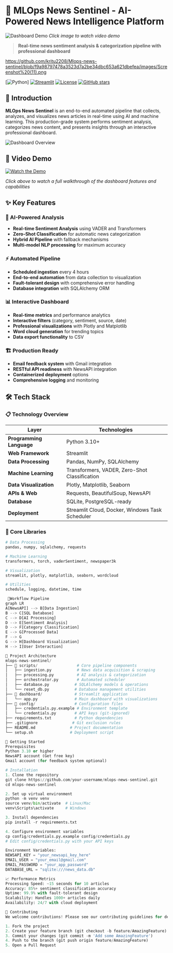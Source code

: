 # 🚀 MLOps News Sentinel - AI-Powered News Intelligence Platform

![Dashboard Demo](https://img.youtube.com/vi/YOUR_VIDEO_ID/0.jpg) *Click image to watch video demo*

> **Real-time news sentiment analysis & categorization pipeline with professional dashboard**

https://github.com/kritu2208/Mlops-news-sentinel/blob/f9a98797478a3523d7a2be34dbc653a621dbefea/images/Screenshot%20(11).png

[![Python]([https://img.shields.io/badge/Python-3.10%2B-blue](https://github.com/kritu2208/Mlops-news-sentinel/blob/f9a98797478a3523d7a2be34dbc653a621dbefea/images/Screenshot%20(11).png))]
[![Streamlit](https://img.shields.io/badge/Streamlit-1.12%2B-red)](https://streamlit.io)
[![License](https://img.shields.io/badge/License-MIT-green)](LICENSE)
[![GitHub stars](https://img.shields.io/github/stars/your-username/mlops-news-sentinel?style=social)](https://github.com/your-username/mlops-news-sentinel)

## 📖 Introduction

**MLOps News Sentinel** is an end-to-end automated pipeline that collects, analyzes, and visualizes news articles in real-time using AI and machine learning. This production-grade system performs sentiment analysis, categorizes news content, and presents insights through an interactive professional dashboard.

![Dashboard Overview](https://via.placeholder.com/800x400/667eea/ffffff?text=Professional+Dashboard+Interface)

## 🎥 Video Demo

[![Watch the Demo](https://img.youtube.com/vi/YOUR_VIDEO_ID/0.jpg)](https://www.youtube.com/watch?v=YOUR_VIDEO_ID)

*Click above to watch a full walkthrough of the dashboard features and capabilities*

## ✨ Key Features

### 🤖 AI-Powered Analysis
- **Real-time Sentiment Analysis** using VADER and Transformers
- **Zero-Shot Classification** for automatic news categorization
- **Hybrid AI Pipeline** with fallback mechanisms
- **Multi-model NLP processing** for maximum accuracy

### ⚡ Automated Pipeline
- **Scheduled ingestion** every 4 hours
- **End-to-end automation** from data collection to visualization
- **Fault-tolerant design** with comprehensive error handling
- **Database integration** with SQLAlchemy ORM

### 📊 Interactive Dashboard
- **Real-time metrics** and performance analytics
- **Interactive filters** (category, sentiment, source, date)
- **Professional visualizations** with Plotly and Matplotlib
- **Word cloud generation** for trending topics
- **Data export functionality** to CSV

### 🏗️ Production Ready
- **Email feedback system** with Gmail integration
- **RESTful API readiness** with NewsAPI integration
- **Containerized deployment** options
- **Comprehensive logging** and monitoring

## 🛠️ Tech Stack

### 📋 Technology Overview
| Layer | Technologies |
|-------|-------------|
| **Programming Language** | Python 3.10+ |
| **Web Framework** | Streamlit |
| **Data Processing** | Pandas, NumPy, SQLAlchemy |
| **Machine Learning** | Transformers, VADER, Zero-Shot Classification |
| **Data Visualization** | Plotly, Matplotlib, Seaborn |
| **APIs & Web** | Requests, BeautifulSoup, NewsAPI |
| **Database** | SQLite, PostgreSQL-ready |
| **Deployment** | Streamlit Cloud, Docker, Windows Task Scheduler |

### 🔧 Core Libraries
```python
# Data Processing
pandas, numpy, sqlalchemy, requests

# Machine Learning
transformers, torch, vaderSentiment, newspaper3k

# Visualization
streamlit, plotly, matplotlib, seaborn, wordcloud

# Utilities
schedule, logging, datetime, time

 🔄Workflow Pipeline
graph LR
A[NewsAPI] --> B[Data Ingestion]
B --> C[SQL Database]
C --> D[AI Processing]
D --> E[Sentiment Analysis]
D --> F[Category Classification]
E --> G[Processed Data]
F --> G
G --> H[Dashboard Visualization]
H --> I[User Interaction]

📁 Project Architecture
mlops-news-sentinel/
├── 📂 scripts/                 # Core pipeline components
│   ├── ingestion.py           # News data acquisition & scraping
│   ├── processing.py          # AI analysis & categorization
│   ├── orchestrator.py        # Automated scheduler
│   ├── database.py           # SQLAlchemy models & operations
│   └── reset_db.py           # Database management utilities
├── 📂 dashboard/              # Streamlit application
│   └── app.py                # Main dashboard with visualizations
├── 📂 config/                 # Configuration files
│   ├── credentials.py.example # Environment template
│   └── credentials.py        # API keys (git-ignored)
├── requirements.txt          # Python dependencies
├── .gitignore               # Git exclusion rules
├── README.md               # Project documentation
└── setup.sh                # Deployment script

🚀 Getting Started
Prerequisites
Python 3.10 or higher
NewsAPI account (Get free key)
Gmail account (for feedback system optional)

# Installation
1. Clone the repository
git clone https://github.com/your-username/mlops-news-sentinel.git
cd mlops-news-sentinel

2. Set up virtual environment
python -m venv venv
source venv/bin/activate  # Linux/Mac
venv\Scripts\activate     # Windows

3. Install dependencies
pip install -r requirements.txt

4. Configure environment variables
cp config/credentials.py.example config/credentials.py
# Edit config/credentials.py with your API keys

Environment Variables:
NEWSAPI_KEY = "your_newsapi_key_here"
EMAIL_USER = "your_email@gmail.com"
EMAIL_PASSWORD = "your_app_password"
DATABASE_URL = "sqlite:///news_data.db"

📈 Performance Metrics
Processing Speed: ~15 seconds for 10 articles
Accuracy: 85%+ sentiment classification accuracy
Uptime: 99.9% with fault-tolerant design
Scalability: Handles 1000+ articles daily
Availability: 24/7 with cloud deployment

🤝 Contributing
We welcome contributions! Please see our contributing guidelines for details:

1. Fork the project
2. Create your feature branch (git checkout -b feature/AmazingFeature)
3. Commit your changes (git commit -m 'Add some AmazingFeature')
4. Push to the branch (git push origin feature/AmazingFeature)
5. Open a Pull Request

